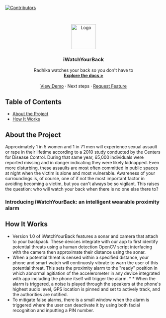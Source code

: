[![Contributors][contributors-shield]][contributors-url]


<!-- PROJECT LOGO -->
<br />
<p align="center">
  <a href="https://github.com/othneildrew/Best-README-Template">
    <img src="https://as2.ftcdn.net/jpg/02/77/45/89/500_F_277458983_6C5chZcmha2MymgJySMsiqIxJvzxgmVd.jpg" alt="Logo" width="80" height="80">
  </a>

  <h3 align="center">iWatchYourBack</h3>

  <p align="center">
    Radhika watches your back so you don't have to
    <br />
    <a href="https://github.com/wes-myers/HowdyHack2020"><strong>Explore the docs »</strong></a>
    <br />
    <br />
    <a href="INSERT LINK TO DEMO VIDEO HERE">View Demo</a>
    ·
    <a (#about-the-project)>Next steps</a>
    ·
    <a href="https://github.com/othneildrew/Best-README-Template/issues">Request Feature</a>
  </p>
</p>


## Table of Contents

* [About the Project](#about-the-project)
* [How It Works](#how-it-works)



## About the Project

Approximately 1 in 5 women and 1 in 71 men will experience sexual assault or rape in their lifetime according to a 2010 study conducted by the Centers for Disease Control.  During that same year, 65,000 individuals were reported missing and in danger indicating they were likely kidnapped.  Even more disturbing, these assaults are most often committed in public spaces at night when the victim is alone and most vulnerable.   Awareness of your surroundings is, of course, one of if not the most important factor in avoiding becoming a victim, but you can't always be so vigilant.  This raises the question: who will watch your back when there is no one else there to?

### Introducing iWatchYourBack: an intelligent wearable proximity alarm

## How It Works
* Version 1.0 of iWatchYourBack features a sonar and camera that attach to your backpack.  These devices integrate with our app to first identify potential threats using a human detection OpenCV script interfacing with the camera then approximate their distance using the sonar.  
* When a potential threat is sensed within a specified distance, your phone and smart watch will continuosly vibrate to warn the user of this potential threat.  This sets the proximity alarm to the "ready" position in which abnormal agitiation of the accelerometer in any device integrated with app including the phone itself will trigger the alarm.  * * When the alarm is triggered, a noise is played through the speakers at the phone's highest audio level, GPS location is pinned and set to actively track, and the authorities are notified.  
* To mitigate false alarms, there is a small window when the alarm is triggered where the user can deactivate it by using both facial recognition and inputting a PIN number.

 







<!-- MARKDOWN LINKS & IMAGES -->
<!-- https://www.markdownguide.org/basic-syntax/#reference-style-links -->
[contributors-shield]: 
https://img.shields.io/github/contributors/othneildrew/Best-README-Template.svg?style=flat-square
[contributors-url]: https://www.linkedin.com/in/wesley-myers/
